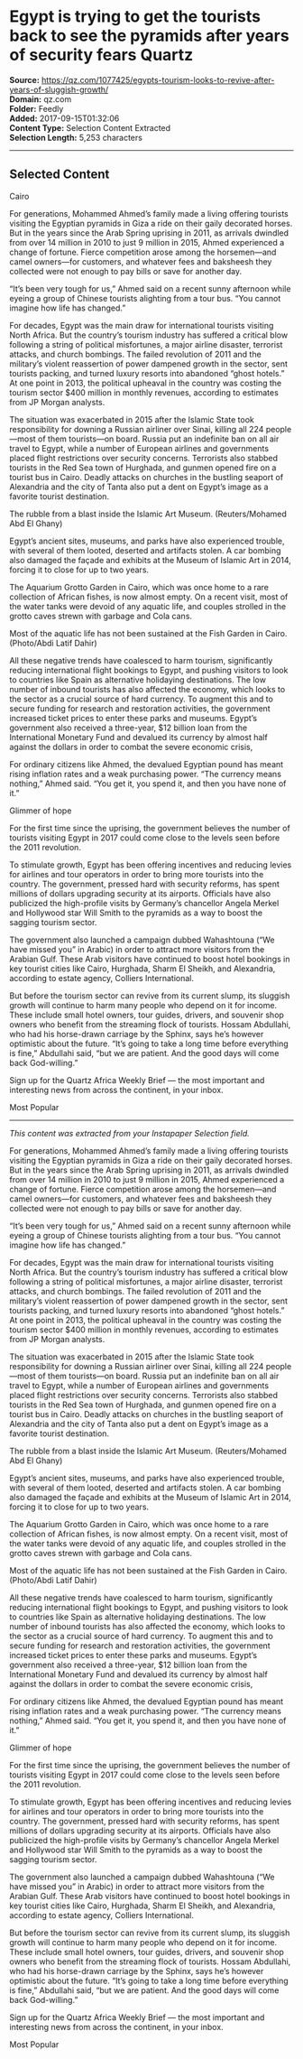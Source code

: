 # Egypt is trying to get the tourists back to see the pyramids after years of security fears Quartz

**Source:** https://qz.com/1077425/egypts-tourism-looks-to-revive-after-years-of-sluggish-growth/  
**Domain:** qz.com  
**Folder:** Feedly  
**Added:** 2017-09-15T01:32:06  
**Content Type:** Selection Content Extracted  
**Selection Length:** 5,253 characters  


---

## Selected Content

Cairo

For generations, Mohammed Ahmed’s family made a living offering tourists visiting the Egyptian pyramids in Giza a ride on their gaily decorated horses. But in the years since the Arab Spring uprising in 2011, as arrivals dwindled from over 14 million in 2010 to just 9 million in 2015, Ahmed experienced a change of fortune. Fierce competition arose among the horsemen—and camel owners—for customers, and whatever fees and baksheesh they collected were not enough to pay bills or save for another day.

“It’s been very tough for us,” Ahmed said on a recent sunny afternoon while eyeing a group of Chinese tourists alighting from a tour bus. “You cannot imagine how life has changed.”

For decades, Egypt was the main draw for international tourists visiting North Africa. But the country’s tourism industry has suffered a critical blow following a string of political misfortunes, a major airline disaster, terrorist attacks, and church bombings. The failed revolution of 2011 and the military’s violent reassertion of power dampened growth in the sector, sent tourists packing, and turned luxury resorts into abandoned “ghost hotels.” At one point in 2013, the political upheaval in the country was costing the tourism sector $400 million in monthly revenues, according to estimates from JP Morgan analysts.

The situation was exacerbated in 2015 after the Islamic State took responsibility for downing a Russian airliner over Sinai, killing all 224 people—most of them tourists—on board. Russia put an indefinite ban on all air travel to Egypt, while a number of European airlines and governments placed flight restrictions over security concerns. Terrorists also stabbed tourists in the Red Sea town of Hurghada, and gunmen opened fire on a tourist bus in Cairo. Deadly attacks on churches in the bustling seaport of Alexandria and the city of Tanta also put a dent on Egypt’s image as a favorite tourist destination.

The rubble from a blast inside the Islamic Art Museum. (Reuters/Mohamed Abd El Ghany)

Egypt’s ancient sites, museums, and parks have also experienced trouble, with several of them looted, deserted and artifacts stolen. A car bombing also damaged the façade and exhibits at the Museum of Islamic Art in 2014, forcing it to close for up to two years.

The Aquarium Grotto Garden in Cairo, which was once home to a rare collection of African fishes, is now almost empty. On a recent visit, most of the water tanks were devoid of any aquatic life, and couples strolled in the grotto caves strewn with garbage and Cola cans.

Most of the aquatic life has not been sustained at the Fish Garden in Cairo. (Photo/Abdi Latif Dahir)

All these negative trends have coalesced to harm tourism, significantly reducing international flight bookings to Egypt, and pushing visitors to look to countries like Spain as alternative holidaying destinations. The low number of inbound tourists has also affected the economy, which looks to the sector as a crucial source of hard currency. To augment this and to secure funding for research and restoration activities, the government increased ticket prices to enter these parks and museums. Egypt’s government also received a three-year, $12 billion loan from the International Monetary Fund and devalued its currency by almost half against the dollars in order to combat the severe economic crisis,

For ordinary citizens like Ahmed, the devalued Egyptian pound has meant rising inflation rates and a weak purchasing power. “The currency means nothing,” Ahmed said. “You get it, you spend it, and then you have none of it.”

Glimmer of hope

For the first time since the uprising, the government believes the number of tourists visiting Egypt in 2017 could come close to the levels seen before the 2011 revolution.

To stimulate growth, Egypt has been offering incentives and reducing levies for airlines and tour operators in order to bring more tourists into the country. The government, pressed hard with security reforms, has spent millions of dollars upgrading security at its airports. Officials have also publicized the high-profile visits by Germany’s chancellor Angela Merkel and Hollywood star Will Smith to the pyramids as a way to boost the sagging tourism sector.

The government also launched a campaign dubbed Wahashtouna (“We have missed you” in Arabic) in order to attract more visitors from the Arabian Gulf. These Arab visitors have continued to boost hotel bookings in key tourist cities like Cairo, Hurghada, Sharm El Sheikh, and Alexandria, according to estate agency, Colliers International.

But before the tourism sector can revive from its current slump, its sluggish growth will continue to harm many people who depend on it for income. These include small hotel owners, tour guides, drivers, and souvenir shop owners who benefit from the streaming flock of tourists. Hossam Abdullahi, who had his horse-drawn carriage by the Sphinx, says he’s however optimistic about the future. “It’s going to take a long time before everything is fine,” Abdullahi said, “but we are patient. And the good days will come back God-willing.”

Sign up for the Quartz Africa Weekly Brief — the most important and interesting news from across the continent, in your inbox.

Most Popular

---

*This content was extracted from your Instapaper Selection field.*

For generations, Mohammed Ahmed’s family made a living offering tourists visiting the Egyptian pyramids in Giza a ride on their gaily decorated horses. But in the years since the Arab Spring uprising in 2011, as arrivals dwindled from over 14 million in 2010 to just 9 million in 2015, Ahmed experienced a change of fortune. Fierce competition arose among the horsemen—and camel owners—for customers, and whatever fees and baksheesh they collected were not enough to pay bills or save for another day.

“It’s been very tough for us,” Ahmed said on a recent sunny afternoon while eyeing a group of Chinese tourists alighting from a tour bus. “You cannot imagine how life has changed.”

For decades, Egypt was the main draw for international tourists visiting North Africa. But the country’s tourism industry has suffered a critical blow following a string of political misfortunes, a major airline disaster, terrorist attacks, and church bombings. The failed revolution of 2011 and the military’s violent reassertion of power dampened growth in the sector, sent tourists packing, and turned luxury resorts into abandoned “ghost hotels.” At one point in 2013, the political upheaval in the country was costing the tourism sector $400 million in monthly revenues, according to estimates from JP Morgan analysts.

The situation was exacerbated in 2015 after the Islamic State took responsibility for downing a Russian airliner over Sinai, killing all 224 people—most of them tourists—on board. Russia put an indefinite ban on all air travel to Egypt, while a number of European airlines and governments placed flight restrictions over security concerns. Terrorists also stabbed tourists in the Red Sea town of Hurghada, and gunmen opened fire on a tourist bus in Cairo. Deadly attacks on churches in the bustling seaport of Alexandria and the city of Tanta also put a dent on Egypt’s image as a favorite tourist destination.

The rubble from a blast inside the Islamic Art Museum. (Reuters/Mohamed Abd El Ghany)

Egypt’s ancient sites, museums, and parks have also experienced trouble, with several of them looted, deserted and artifacts stolen. A car bombing also damaged the façade and exhibits at the Museum of Islamic Art in 2014, forcing it to close for up to two years.

The Aquarium Grotto Garden in Cairo, which was once home to a rare collection of African fishes, is now almost empty. On a recent visit, most of the water tanks were devoid of any aquatic life, and couples strolled in the grotto caves strewn with garbage and Cola cans.

Most of the aquatic life has not been sustained at the Fish Garden in Cairo. (Photo/Abdi Latif Dahir)

All these negative trends have coalesced to harm tourism, significantly reducing international flight bookings to Egypt, and pushing visitors to look to countries like Spain as alternative holidaying destinations. The low number of inbound tourists has also affected the economy, which looks to the sector as a crucial source of hard currency. To augment this and to secure funding for research and restoration activities, the government increased ticket prices to enter these parks and museums. Egypt’s government also received a three-year, $12 billion loan from the International Monetary Fund and devalued its currency by almost half against the dollars in order to combat the severe economic crisis,

For ordinary citizens like Ahmed, the devalued Egyptian pound has meant rising inflation rates and a weak purchasing power. “The currency means nothing,” Ahmed said. “You get it, you spend it, and then you have none of it.”

Glimmer of hope

For the first time since the uprising, the government believes the number of tourists visiting Egypt in 2017 could come close to the levels seen before the 2011 revolution.

To stimulate growth, Egypt has been offering incentives and reducing levies for airlines and tour operators in order to bring more tourists into the country. The government, pressed hard with security reforms, has spent millions of dollars upgrading security at its airports. Officials have also publicized the high-profile visits by Germany’s chancellor Angela Merkel and Hollywood star Will Smith to the pyramids as a way to boost the sagging tourism sector.

The government also launched a campaign dubbed Wahashtouna (“We have missed you” in Arabic) in order to attract more visitors from the Arabian Gulf. These Arab visitors have continued to boost hotel bookings in key tourist cities like Cairo, Hurghada, Sharm El Sheikh, and Alexandria, according to estate agency, Colliers International.

But before the tourism sector can revive from its current slump, its sluggish growth will continue to harm many people who depend on it for income. These include small hotel owners, tour guides, drivers, and souvenir shop owners who benefit from the streaming flock of tourists. Hossam Abdullahi, who had his horse-drawn carriage by the Sphinx, says he’s however optimistic about the future. “It’s going to take a long time before everything is fine,” Abdullahi said, “but we are patient. And the good days will come back God-willing.”

Sign up for the Quartz Africa Weekly Brief — the most important and interesting news from across the continent, in your inbox.

Most Popular
